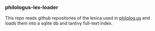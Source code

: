 ### philologus-lex-loader

This repo reads github repositories of the lexica used in [philolog.us](https://github.com/jeremymarch/philologus-actix-web) and loads them into a sqlite db and tantivy full-text index.
